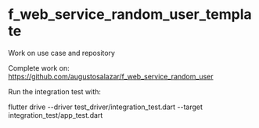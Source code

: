 # f_web_service_random_user_template

Work on use case and repository

Complete work on: https://github.com/augustosalazar/f_web_service_random_user

Run the integration test with:

flutter drive --driver test_driver/integration_test.dart --target integration_test/app_test.dart

